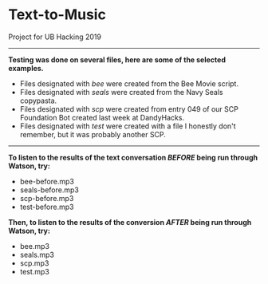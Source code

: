 # Text-to-Music
Project for UB Hacking 2019

**************************************************************************************************************************
<b>Testing was done on several files, here are some of the selected examples. </b>

* Files designated with <i>bee</i> were created from the Bee Movie script.
* Files designated with <i>seals</i> were created from the Navy Seals copypasta.
* Files designated with <i>scp</i> were created from entry 049 of our SCP Foundation Bot created last week at DandyHacks.
* Files designated with <i>test</i> were created with a file I honestly don't remember, but it was probably another SCP.

**************************************************************************************************************************
<b>To listen to the results of the text conversation <i>BEFORE</i> being run through Watson, try:</b>
<ul>
  <li>bee-before.mp3</li>
  <li>seals-before.mp3</li>
  <li>scp-before.mp3</li>
  <li>test-before.mp3</li>
</ul>

<b>Then, to listen to the results of the conversion <i>AFTER</i> being run through Watson, try:</b>
<ul>
  <li>bee.mp3</li>
  <li>seals.mp3</li>
  <li>scp.mp3</li>
  <li>test.mp3</li>
</ul>
